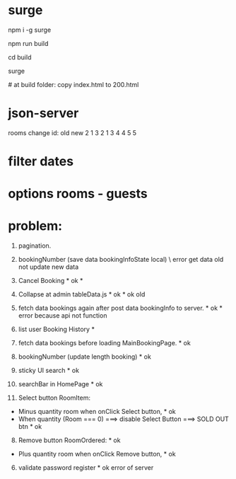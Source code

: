 # surge

npm i -g surge

npm run build

cd build

surge

<domain>
# at build folder: copy index.html to 200.html

# json-server

rooms change id:
old new
2 1
3 2
1 3
4 4
5 5

# filter dates

# options rooms - guests

# problem:

1. pagination.
2. bookingNumber (save data bookingInfoState local) \ error get data old not update new data

3. Cancel Booking \* ok \*
4. Collapse at admin tableData.js \* ok \* ok old
5. fetch data bookings again after post data bookingInfo to server. \* ok \* error because api not function
6. list user Booking History \*
7. fetch data bookings before loading MainBookingPage. \* ok
8. bookingNumber (update length booking) \* ok
9. sticky UI search \* ok
10. searchBar in HomePage \* ok
11. Select button RoomItem:

- Minus quantity room when onClick Select button, \* ok
- When quantity (Room === 0) ===> disable Select Button ===> SOLD OUT btn \* ok

8. Remove button RoomOrdered: \* ok

- Plus quantity room when onClick Remove button, \* ok

6. validate password register \* ok error of server
